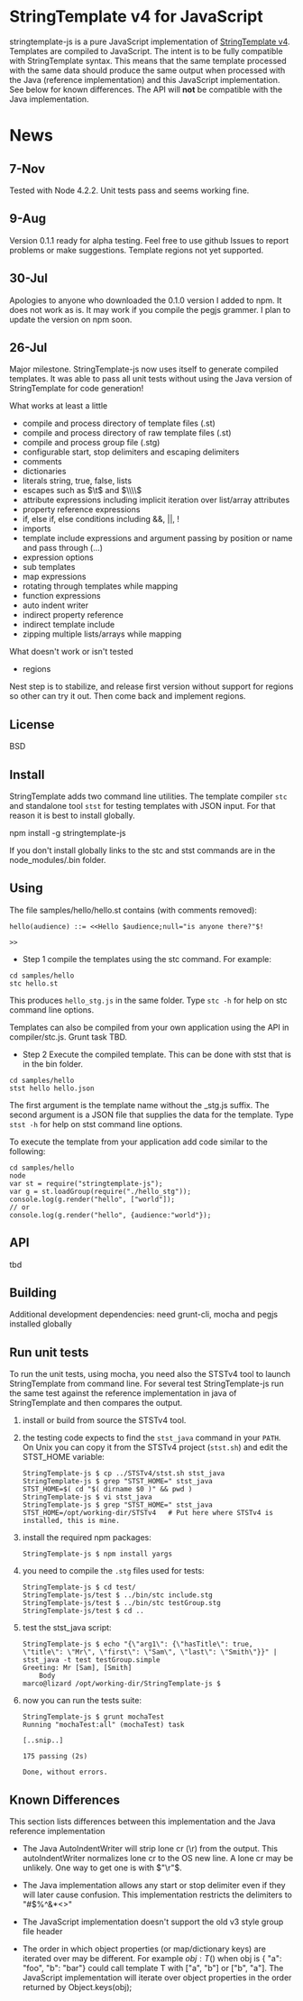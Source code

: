 # StringTemplate v4 for JavaScript

stringtemplate-js is a pure JavaScript implementation of [StringTemplate v4](http://www.stringtemplate.org/).
Templates are compiled to JavaScript. The intent is to be fully compatible with StringTemplate
syntax. This means that the same template processed with the same data should produce the same
output when processed with the Java (reference implementation) and this JavaScript implementation.
See below for known differences. The API will **not** be compatible with the Java implementation.  

# News

## 7-Nov
Tested with Node 4.2.2. Unit tests pass and seems working fine.

## 9-Aug
Version 0.1.1 ready for alpha testing. Feel free to use github Issues to report problems or make suggestions.
Template regions not yet supported.

## 30-Jul
Apologies to anyone who downloaded the 0.1.0 version I added to npm. It does not work as is. 
It may work if you compile the pegjs grammer. I plan to update the version on npm soon.

## 26-Jul

Major milestone. StringTemplate-js now uses itself to generate compiled templates.
It was able to pass all unit tests without using the Java version of StringTemplate for code generation! 

What works at least a little

* compile and process directory of template files (.st)
* compile and process directory of raw template files (.st)
* compile and process group file (.stg)
* configurable start, stop delimiters and escaping delimiters
* comments
* dictionaries
* literals string, true, false, lists
* escapes such as $\t$ and $\\\\$
* attribute expressions including implicit iteration over list/array attributes
* property reference expressions
* if, else if, else conditions including &&, ||, !
* imports
* template include expressions and argument passing by position or name and pass through (...)
* expression options
* sub templates
* map expressions
* rotating through templates while mapping 
* function expressions
* auto indent writer
* indirect property reference
* indirect template include
* zipping multiple lists/arrays while mapping

What doesn't work or isn't tested

* regions

Nest step is to stabilize, and release first version without support for regions so other can try it out. 
Then come back and implement regions.

## License
BSD

## Install

StringTemplate adds two command line utilities. The template compiler `stc` and standalone tool `stst` for testing 
templates with JSON input. For that reason it is best to install globally.

npm install -g stringtemplate-js

If you don't install globally links to the stc and stst commands are in the node_modules/.bin folder.

## Using

The file samples/hello/hello.st contains (with comments removed):

```
hello(audience) ::= <<Hello $audience;null="is anyone there?"$!

>>
```

* Step 1 compile the templates using the stc command. For example:

```
cd samples/hello
stc hello.st
```

This produces `hello_stg.js` in the same folder. Type `stc -h` for help on stc command line options.

Templates can also be compiled from your own application using the API in compiler/stc.js. Grunt task TBD.
 
* Step 2 Execute the compiled template. This can be done with stst that is in the bin folder.

```
cd samples/hello
stst hello hello.json
```

The first argument is the template name without the _stg.js suffix. The second argument is a JSON file that supplies
the data for the template. Type `stst -h` for help on stst command line options.

To execute the template from your application add code similar to the following:

```
cd samples/hello
node
var st = require("stringtemplate-js");
var g = st.loadGroup(require("./hello_stg"));
console.log(g.render("hello", ["world"]);
// or
console.log(g.render("hello", {audience:"world"});
```

## API
tbd


## Building

Additional development dependencies: need grunt-cli, mocha and pegjs installed globally

## Run unit tests

To run the unit tests, using mocha, you need also the STSTv4 tool to launch StringTemplate from command line. For several test StringTemplate-js run the same test against the reference implementation in java of StringTemplate and then compares the output.

1. install or build from source the STSTv4 tool.

1. the testing code expects to find the ``stst_java`` command in your ``PATH``. On Unix you can copy it from the STSTv4 project (``stst.sh``) and edit the STST_HOME variable:

   ```
   StringTemplate-js $ cp ../STSTv4/stst.sh stst_java
   StringTemplate-js $ grep "STST_HOME=" stst_java
   STST_HOME=$( cd "$( dirname $0 )" && pwd )
   StringTemplate-js $ vi stst_java
   StringTemplate-js $ grep "STST_HOME=" stst_java
   STST_HOME=/opt/working-dir/STSTv4   # Put here where STSTv4 is installed, this is mine.
   ```

1. install the required npm packages:
   ```
   StringTemplate-js $ npm install yargs
   ```

1. you need to compile the ``.stg`` files used for tests:
   ```
   StringTemplate-js $ cd test/
   StringTemplate-js/test $ ../bin/stc include.stg
   StringTemplate-js/test $ ../bin/stc testGroup.stg
   StringTemplate-js/test $ cd ..
   ```

1. test the stst_java script:

   ```
   StringTemplate-js $ echo "{\"arg1\": {\"hasTitle\": true, \"title\": \"Mr\", \"first\": \"Sam\", \"last\": \"Smith\"}}" | stst_java -t test testGroup.simple
   Greeting: Mr [Sam], [Smith]
       Body
   marco@lizard /opt/working-dir/StringTemplate-js $
   ```

1. now you can run the tests suite:

   ```
   StringTemplate-js $ grunt mochaTest
   Running "mochaTest:all" (mochaTest) task

   [..snip..]

   175 passing (2s)

   Done, without errors.
   ```

## Known Differences
This section lists differences between this implementation and the Java reference implementation

* The Java AutoIndentWriter will strip lone cr (\r) from the output. This autoIndentWriter normalizes lone cr to the 
OS new line. A lone cr may be unlikely. One way to get one is with $"\r"$.

* The Java implementation allows any start or stop delimiter even if they will later cause confusion. 
This implementation restricts the delimiters to "#$%^&*<>"

* The JavaScript implementation doesn't support the old v3 style group file header

* The order in which object properties (or map/dictionary keys) are iterated over may be different. 
For example $obj:T()$  when obj is { "a": "foo", "b": "bar"} could call template T 
with ["a", "b"] or ["b", "a"]. The JavaScript implementation will iterate over object
properties in the order returned by Object.keys(obj);

